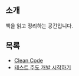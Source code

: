 ## 소개
책을 읽고 정리하는 공간입니다.

## 목록
* [Clean Code](https://github.com/backtony/book/tree/master/clean-code) 
* [테스트 주도 개발 시작하기](https://github.com/backtony/book/tree/master/TDD) 
